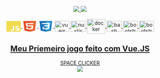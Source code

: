 <div align="center">
  <a href="https://github.com/RafaelM-DEv">
  <img height="180em" src="https://github-readme-stats.vercel.app/api?username=RafaelM-DEv&show_icons=true&theme=dracula&include_all_commits=true&count_private=true"/>
  <img height="180em" src="https://github-readme-stats.vercel.app/api/top-langs/?username=RafaelM-DEv&layout=compact&langs_count=7&theme=dracula"/>
</div>
  
<div align="center"><br>
  <img align="center" title="javascript" height="30" width="40" src="https://raw.githubusercontent.com/devicons/devicon/master/icons/javascript/javascript-plain.svg">
  <img align="center" title="htm5" height="30" width="40" src="https://raw.githubusercontent.com/devicons/devicon/master/icons/html5/html5-original.svg">
  <img align="center" title="css3" height="30" width="40" src="https://raw.githubusercontent.com/devicons/devicon/master/icons/css3/css3-original.svg">
  <img align="center" title="vuejs" height="30" width="40" src="https://cdn.jsdelivr.net/gh/devicons/devicon/icons/vuejs/vuejs-original.svg" />
  <img align="center" title="nuxtjs" height="30" width="40" src="https://cdn.jsdelivr.net/gh/devicons/devicon/icons/nuxtjs/nuxtjs-original.svg" />
  <img align="center" title="docker" height="40" width="50" src="https://cdn.jsdelivr.net/gh/devicons/devicon/icons/docker/docker-original.svg" />
  <img align="center" title="bash" height="30" width="40" src="https://cdn.jsdelivr.net/gh/devicons/devicon/icons/bash/bash-original.svg" />
  <img align="center" title="bootstrap" height="30" width="40" src="https://cdn.jsdelivr.net/gh/devicons/devicon/icons/bootstrap/bootstrap-plain.svg" />
  <img align="center" title="bootstrap" height="30" width="40" src="https://avatars.githubusercontent.com/u/13810373?s=280&v=4" />
  
</div>

<div align="center">
  <h2>Meu Priemeiro jogo feito com Vue.JS</h2>
  <a href="https://spaceclicker.com.br/space" target="__blank">SPACE CLICKER</a><br>
  <div>
  <img src="https://user-images.githubusercontent.com/81872713/120901073-f0febc00-c60e-11eb-9090-3a08df0684f8.gif" />
   </div
</div>    
